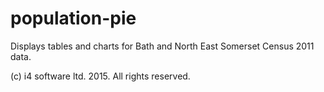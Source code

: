 # population-pie

Displays tables and charts for Bath and North East Somerset Census 2011 data.

(c) i4 software ltd. 2015. All rights reserved.
